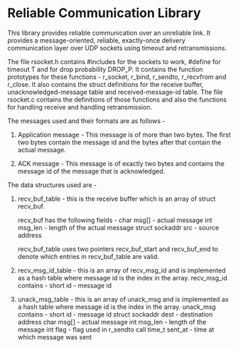 # Reliable Communication Library

This library provides reliable communication over an unreliable link. It provides a message-oriented, reliable, exactly-once delivery communication layer over UDP sockets using timeout and retransmissions.

The file rsocket.h contains #includes for the sockets to work, #define for timeout T and for drop probability DROP_P. It contains the function prototypes for these functions - r_socket, r_bind, r_sendto, r_recvfrom and r_close.
It also contains the struct definitions for the receive buffer, unacknowledged-message table and received-message-id table. The file rsocket.c contains the definitions of those functions and also the functions for handling receive and handling retransmission.


The messages used and their formats are as follows - 

1) Application message - This message is of more than two bytes. The first two bytes contain the message id and the bytes after that contain the actual message.

2) ACK message - This message is of exactly two bytes and contains the message id of the message that is acknowledged.


The data structures used are - 

1) recv_buf_table - this is the receive buffer which is an array of struct recv_buf.

	recv_buf has the following fields - 
		char msg[] - actual message
		int msg_len - length of the actual message
		struct sockaddr src - source address

	recv_buf_table uses two pointers recv_buf_start and recv_buf_end to denote which entries in recv_buf_table are valid.

2) recv_msg_id_table - this is an array of recv_msg_id and is implemented as a hash table where message id is the index in the array. 
	recv_msg_id contains - 
			short id - message id

3) unack_msg_table - this is an array of unack_msg and is implemented as a hash table where message id is the index in the array.
	unack_msg contains - 
		short id - message id
		struct sockaddr dest - destination address
		char msg[] - actual message
		int msg_len - length of the message
		int flag - flag used in r_sendto call
		time_t sent_at - time at which message was sent
